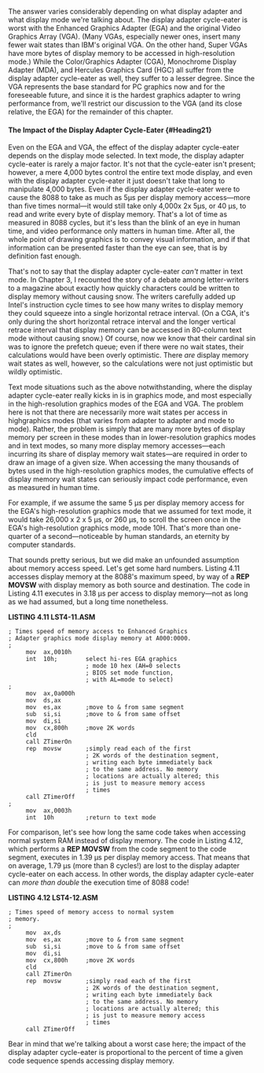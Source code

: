 The answer varies considerably depending on what display adapter and
what display mode we're talking about. The display adapter cycle-eater
is worst with the Enhanced Graphics Adapter (EGA) and the original Video
Graphics Array (VGA). (Many VGAs, especially newer ones, insert many
fewer wait states than IBM's original VGA. On the other hand, Super VGAs
have more bytes of display memory to be accessed in high-resolution
mode.) While the Color/Graphics Adapter (CGA), Monochrome Display
Adapter (MDA), and Hercules Graphics Card (HGC) all suffer from the
display adapter cycle-eater as well, they suffer to a lesser degree.
Since the VGA represents the base standard for PC graphics now and for
the foreseeable future, and since it is the hardest graphics adapter to
wring performance from, we'll restrict our discussion to the VGA (and
its close relative, the EGA) for the remainder of this chapter.

#### The Impact of the Display Adapter Cycle-Eater {#Heading21}

Even on the EGA and VGA, the effect of the display adapter cycle-eater
depends on the display mode selected. In text mode, the display adapter
cycle-eater is rarely a major factor. It's not that the cycle-eater
isn't present; however, a mere 4,000 bytes control the entire text mode
display, and even with the display adapter cycle-eater it just doesn't
take that long to manipulate 4,000 bytes. Even if the display adapter
cycle-eater were to cause the 8088 to take as much as 5µs per display
memory access—more than five times normal—it would still take only
4,000x 2x 5µs, or 40 µs, to read and write every byte of display memory.
That's a lot of time as measured in 8088 cycles, but it's less than the
blink of an eye in human time, and video performance only matters in
human time. After all, the whole point of drawing graphics is to convey
visual information, and if that information can be presented faster than
the eye can see, that is by definition fast enough.

That's not to say that the display adapter cycle-eater *can't* matter in
text mode. In Chapter 3, I recounted the story of a debate among
letter-writers to a magazine about exactly how quickly characters could
be written to display memory without causing snow. The writers carefully
added up Intel's instruction cycle times to see how many writes to
display memory they could squeeze into a single horizontal retrace
interval. (On a CGA, it's only during the short horizontal retrace
interval and the longer vertical retrace interval that display memory
can be accessed in 80-column text mode without causing snow.) Of course,
now we know that their cardinal sin was to ignore the prefetch queue;
even if there were no wait states, their calculations would have been
overly optimistic. There *are* display memory wait states as well,
however, so the calculations were not just optimistic but wildly
optimistic.

Text mode situations such as the above notwithstanding, where the
display adapter cycle-eater really kicks in is in graphics mode, and
most especially in the high-resolution graphics modes of the EGA and
VGA. The problem here is not that there are necessarily more wait states
per access in highgraphics modes (that varies from adapter to adapter
and mode to mode). Rather, the problem is simply that are many more
bytes of display memory per screen in these modes than in
lower-resolution graphics modes and in text modes, so many more display
memory accesses—each incurring its share of display memory wait
states—are required in order to draw an image of a given size. When
accessing the many thousands of bytes used in the high-resolution
graphics modes, the cumulative effects of display memory wait states can
seriously impact code performance, even as measured in human time.

For example, if we assume the same 5 µs per display memory access for
the EGA's high-resolution graphics mode that we assumed for text mode,
it would take 26,000 x 2 x 5 µs, or 260 µs, to scroll the screen once in
the EGA's high-resolution graphics mode, mode 10H. That's more than
one-quarter of a second—noticeable by human standards, an eternity by
computer standards.

That sounds pretty serious, but we did make an unfounded assumption
about memory access speed. Let's get some hard numbers. Listing 4.11
accesses display memory at the 8088's maximum speed, by way of a **REP
MOVSW** with display memory as both source and destination. The code in
Listing 4.11 executes in 3.18 µs per access to display memory—not as
long as we had assumed, but a long time nonetheless.

**LISTING 4.11 LST4-11.ASM**

    ; Times speed of memory access to Enhanced Graphics
    ; Adapter graphics mode display memory at A000:0000.
    ;
         mov  ax,0010h
         int  10h;        select hi-res EGA graphics
                          ; mode 10 hex (AH=0 selects
                          ; BIOS set mode function,
                          ; with AL=mode to select)
    ;
         mov  ax,0a000h
         mov  ds,ax
         mov  es,ax       ;move to & from same segment
         sub  si,si       ;move to & from same offset
         mov  di,si
         mov  cx,800h     ;move 2K words
         cld
         call ZTimerOn
         rep  movsw       ;simply read each of the first
                          ; 2K words of the destination segment,
                          ; writing each byte immediately back
                          ; to the same address. No memory
                          ; locations are actually altered; this
                          ; is just to measure memory access
                          ; times
         call ZTimerOff
    ;
         mov  ax,0003h
         int  10h         ;return to text mode

For comparison, let's see how long the same code takes when accessing
normal system RAM instead of display memory. The code in Listing 4.12,
which performs a **REP MOVSW** from the code segment to the code
segment, executes in 1.39 µs per display memory access. That means that
on average, 1.79 µs (more than 8 cycles!) are lost to the display
adapter cycle-eater on each access. In other words, the display adapter
cycle-eater can *more than double* the execution time of 8088 code!

**LISTING 4.12 LST4-12.ASM**

    ; Times speed of memory access to normal system
    ; memory.
    ;
         mov  ax,ds
         mov  es,ax       ;move to & from same segment
         sub  si,si       ;move to & from same offset
         mov  di,si
         mov  cx,800h     ;move 2K words
         cld
         call ZTimerOn
         rep  movsw       ;simply read each of the first
                          ; 2K words of the destination segment,
                          ; writing each byte immediately back
                          ; to the same address. No memory
                          ; locations are actually altered; this
                          ; is just to measure memory access
                          ; times
         call ZTimerOff

Bear in mind that we're talking about a worst case here; the impact of
the display adapter cycle-eater is proportional to the percent of time a
given code sequence spends accessing display memory.